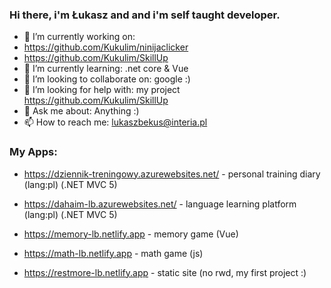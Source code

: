 ### Hi there, i'm Łukasz and and i'm self taught developer.


- 🔭 I’m currently working on: 
- https://github.com/Kukulim/ninijaclicker 
- https://github.com/Kukulim/SkillUp
- 🌱 I’m currently learning: .net core & Vue
- 👯 I’m looking to collaborate on: google :)
- 🤔 I’m looking for help with: my project https://github.com/Kukulim/SkillUp
- 💬 Ask me about: Anything :)
- 📫 How to reach me: lukaszbekus@interia.pl

### My Apps:
 - https://dziennik-treningowy.azurewebsites.net/ - personal training diary (lang:pl) (.NET MVC 5)
 - https://dahaim-lb.azurewebsites.net/ - language learning platform (lang:pl) (.NET MVC 5)
 
 - https://memory-lb.netlify.app - memory game  (Vue)
 - https://math-lb.netlify.app - math game (js)
 - https://restmore-lb.netlify.app - static site (no rwd, my first project :)
